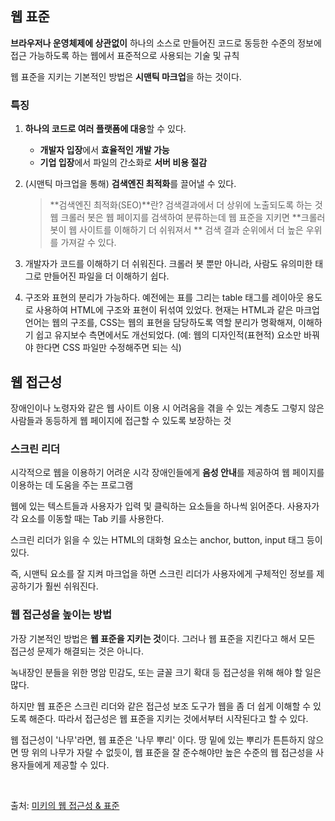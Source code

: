 ## 웹 표준

**브라우저나 운영체제에 상관없이**
하나의 소스로 만들어진 코드로 동등한 수준의 정보에 접근 가능하도록 하는
웹에서 표준적으로 사용되는 기술 및 규칙

웹 표준을 지키는 기본적인 방법은 **시맨틱 마크업**을 하는 것이다.

### 특징

1. **하나의 코드로 여러 플랫폼에 대응**할 수 있다.

   - **개발자 입장**에서 **효율적인 개발 가능**
   - **기업 입장**에서 파일의 간소화로 **서버 비용 절감**

2. (시맨틱 마크업을 통해) **검색엔진 최적화**를 끌어낼 수 있다.

   > **검색엔진 최적화(SEO)**란?
   > 검색결과에서 더 상위에 노출되도록 하는 것
   > 웹 크롤러 봇은 웹 페이지를 검색하여 분류하는데
   > 웹 표준을 지키면 **크롤러 봇이 웹 사이트를 이해하기 더 쉬워져서 **
   > 검색 결과 순위에서 더 높은 우위를 가져갈 수 있다.

3. 개발자가 코드를 이해하기 더 쉬워진다.
   크롤러 봇 뿐만 아니라, 사람도 유의미한 태그로 만들어진 파일을 더 이해하기 쉽다.

4. 구조와 표현의 분리가 가능하다.
   예전에는 표를 그리는 table 태그를 레이아웃 용도로 사용하여 HTML에 구조와 표현이 뒤섞여 있었다.
   현재는 HTML과 같은 마크업 언어는 웹의 구조를, CSS는 웹의 표현을 담당하도록 역할 분리가 명확해져, 이해하기 쉽고 유지보수 측면에서도 개선되었다. (예: 웹의 디자인적(표현적) 요소만 바꿔야 한다면 CSS 파일만 수정해주면 되는 식)

## 웹 접근성

장애인이나 노령자와 같은 웹 사이트 이용 시 어려움을 겪을 수 있는 계층도
그렇지 않은 사람들과 동등하게 웹 페이지에 접근할 수 있도록 보장하는 것

### 스크린 리더

시각적으로 웹을 이용하기 어려운 시각 장애인들에게
**음성 안내**를 제공하여 웹 페이지를 이용하는 데 도움을 주는 프로그램

웹에 있는 텍스트들과 사용자가 입력 및 클릭하는 요소들을 하나씩 읽어준다.
사용자가 각 요소를 이동할 때는 Tab 키를 사용한다.

스크린 리더가 읽을 수 있는 HTML의 대화형 요소는
anchor, button, input 태그 등이 있다.

즉, 시맨틱 요소를 잘 지켜 마크업을 하면
스크린 리더가 사용자에게 구체적인 정보를 제공하기가 훨씬 쉬워진다.

### 웹 접근성을 높이는 방법

가장 기본적인 방법은 **웹 표준을 지키는 것**이다.
그러나 웹 표준을 지킨다고 해서 모든 접근성 문제가 해결되는 것은 아니다.

녹내장인 분들을 위한 명암 민감도, 또는 글꼴 크기 확대 등
접근성을 위해 해야 할 일은 많다.

하지만 웹 표준은 스크린 리더와 같은
접근성 보조 도구가 웹을 좀 더 쉽게 이해할 수 있도록 해준다.
따라서 접근성은 웹 표준을 지키는 것에서부터 시작된다고 할 수 있다.

웹 접근성이 '나무'라면, 웹 표준은 '나무 뿌리' 이다.
땅 밑에 있는 뿌리가 튼튼하지 않으면 땅 위의 나무가 자랄 수 없듯이,
웹 표준을 잘 준수해야만 높은 수준의 웹 접근성을 사용자들에게 제공할 수 있다.

<br/>

출처: [미키의 웹 접근성 & 표준](https://www.youtube.com/watch?v=xToJhmAJYCE)
